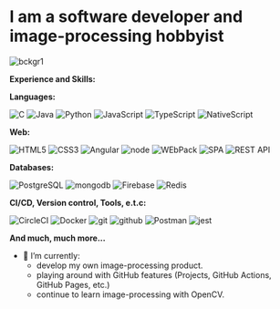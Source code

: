 # I am a software developer and image-processing hobbyist

<!-- [Badge](https://www.credly.com/credit/23353049) -->

![bckgr1](https://user-images.githubusercontent.com/34711686/101488081-cab1d980-3967-11eb-858b-4b0f1df85fdd.jpg)

<!-- Icons from https://simpleicons.org/ -->

**Experience and Skills:**

**Languages:**

![C](https://img.shields.io/badge/-C/C++-grey?style=flat&logo=c&logoColor=white&labelColor=A8B9CC)
![Java](https://img.shields.io/badge/-java-grey?style=flat&logo=java&logoColor=white&labelColor=007396)
![Python](https://img.shields.io/badge/-Python-grey?style=flat&logo=python&logoColor=white&labelColor=3776AB)
![JavaScript](https://img.shields.io/badge/-JavaScript-grey?style=flat&logo=javascript&logoColor=white&labelColor=F7DF1E)
![TypeScript](https://img.shields.io/badge/-TypeScript-grey?style=flat&logo=typescript&logoColor=white&labelColor=007ACC)
![NativeScript](https://img.shields.io/badge/-NativeScript-grey?style=flat&logo=nativescript&logoColor=a3cde9&labelColor=007ACC)

**Web:**

![HTML5](https://img.shields.io/badge/-html%205-grey?style=flat&logo=html5&logoColor=white&labelColor=E34F26)
![CSS3](https://img.shields.io/badge/-css%203-grey?style=flat&logo=css3&logoColor=white&labelColor=1572B6)
![Angular](https://img.shields.io/badge/-Angular-grey?style=flat&logo=Angular&logoColor=white&labelColor=DD0031)
![node](https://img.shields.io/badge/-node-grey?style=flat&logo=node.js&logoColor=white&labelColor=339933)
![WEbPack](https://img.shields.io/badge/-WEbPack-grey?style=flat&logo=WEbPack&logoColor=white&labelColor=8DD6F9)
![SPA](https://img.shields.io/badge/-SPA-grey?style=flat&logo=SPA&logoColor=white&labelColor=8E2DE2)
![REST API](https://img.shields.io/badge/-REST%20API-grey?style=flat&logo=RESTAPI&logoColor=white&labelColor=8E2DE2)

**Databases:**

![PostgreSQL](https://img.shields.io/badge/-PostgreSQL-grey?style=flat&logo=postgresql&logoColor=white&labelColor=336791)
![mongodb](https://img.shields.io/badge/-mongodb-grey?style=flat&logo=mongodb&logoColor=white&labelColor=47A248)
![Firebase](https://img.shields.io/badge/-Firebase-grey?style=flat&logo=firebase&logoColor=white&labelColor=8E2DE2)
![Redis](https://img.shields.io/badge/-Redis-grey?style=flat&logo=redis&logoColor=white&labelColor=DC382D)

**CI/CD, Version control, Tools, e.t.c:**

![CircleCI](https://img.shields.io/badge/-CircleCI-grey?style=flat&logo=CircleCI&logoColor=white&labelColor=343434)
![Docker](https://img.shields.io/badge/-Docker-grey?style=flat&logo=Docker&logoColor=white&labelColor=2496ED)
![git](https://img.shields.io/badge/-git-grey?style=flat&logo=git&logoColor=white&labelColor=F05032)
![github](https://img.shields.io/badge/-github-grey?style=flat&logo=github&logoColor=white&labelColor=181717)
![Postman](https://img.shields.io/badge/-Postman-grey?style=flat&logo=Postman&logoColor=white&labelColor=FF6C37)
![jest](https://img.shields.io/badge/-jest-grey?style=flat&logo=jest&logoColor=white&labelColor=C21325)

**And much, much more...**

- 🔭 I’m currently:
  - develop my own image-processing product.
  - playing around with GitHub features (Projects, GitHub Actions, GitHub Pages, etc.)
  - continue to learn image-processing with OpenCV.

<!--
**ekarpovs/ekarpovs** is a ✨ _special_ ✨ repository because its `README.md` (this file) appears on your GitHub profile.

Here are some ideas to get you started:

- 🔭 I’m currently working on ...
- 🌱 I’m currently learning ...
- 👯 I’m looking to collaborate on ...
- 🤔 I’m looking for help with ...
- 💬 Ask me about ...
- 📫 How to reach me: ...
- 😄 Pronouns: ...
- ⚡ Fun fact: ...
-->

<!-- h1 h2 h3 h4 h5 h6 h7 h8 br b i strong em a pre code img tt div ins del sup sub p ol ul table thead tbody tfoot blockquote dl dt dd kbd q samp var hr ruby rt rp li tr td th s strike summary details caption figure figcaption abbr bdo cite dfn mark small span time wbr -->
